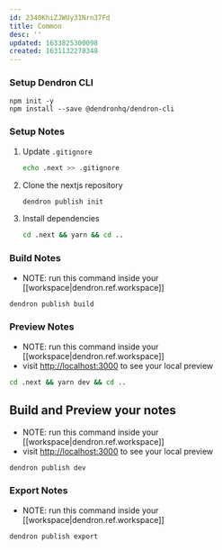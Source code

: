 ```yaml
---
id: 2340KhiZJWUy31Nrn37Fd
title: Common
desc: ''
updated: 1633825300098
created: 1631132278348
---
```


### Setup Dendron CLI

```
npm init -y 
npm install --save @dendronhq/dendron-cli
```

### Setup Notes
1. Update `.gitignore`
    ```sh
    echo .next >> .gitignore
    ```
1. Clone the nextjs repository
    ```sh
    dendron publish init
    ```
1. Install dependencies
    ```sh
    cd .next && yarn && cd ..
    ```

### Build Notes
- NOTE: run this command inside your [[workspace|dendron.ref.workspace]]
```sh
dendron publish build
```

### Preview Notes
- NOTE: run this command inside your [[workspace|dendron.ref.workspace]]
- visit [http://localhost:3000](http://localhost:3000) to see your local preview
```sh
cd .next && yarn dev && cd ..
```

## Build and Preview your notes
- NOTE: run this command inside your [[workspace|dendron.ref.workspace]]
- visit [http://localhost:3000](http://localhost:3000) to see your local preview
```sh
dendron publish dev
```

### Export Notes
- NOTE: run this command inside your [[workspace|dendron.ref.workspace]]

```sh
dendron publish export
```

##
